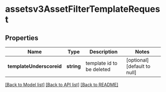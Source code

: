 # assetsv3AssetFilterTemplateRequest

## Properties
Name | Type | Description | Notes
------------ | ------------- | ------------- | -------------
**templateUnderscoreid** | **string** | template id to be deleted | [optional] [default to null]

[[Back to Model list]](../README.md#documentation-for-models) [[Back to API list]](../README.md#documentation-for-api-endpoints) [[Back to README]](../README.md)


